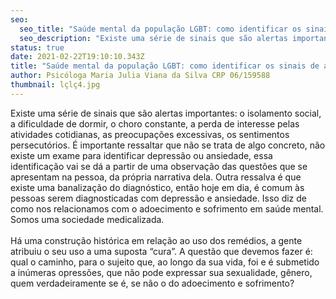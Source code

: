 ```yaml
---
seo:
  seo_title: "Saúde mental da população LGBT: como identificar os sinais de adoecimento?"
  seo_description: "Existe uma série de sinais que são alertas importantes:"
status: true
date: 2021-02-22T19:10:10.343Z
title: "Saúde mental da população LGBT: como identificar os sinais de adoecimento?"
author: Psicóloga Maria Julia Viana da Silva CRP 06/159588
thumbnail: lçlç4.jpg
---
```

<!--StartFragment-->

Existe uma série de sinais que são alertas importantes: o isolamento social, a dificuldade de dormir, o choro constante, a perda de interesse pelas atividades cotidianas, as preocupações excessivas, os sentimentos persecutórios. É importante ressaltar que não se trata de algo concreto, não existe um exame para identificar depressão ou ansiedade, essa identificação vai se dá a partir de uma observação das questões que se apresentam na pessoa, da própria narrativa dela. Outra ressalva é que existe uma banalização do diagnóstico, então hoje em dia, é comum às pessoas serem diagnosticadas com depressão e ansiedade. Isso diz de como nos relacionamos com o adoecimento e sofrimento em saúde mental. Somos uma sociedade medicalizada.\
\
Há uma construção histórica em relação ao uso dos remédios, a gente atribuiu o seu uso a uma suposta “cura”. A questão que devemos fazer é: qual o caminho, para o sujeito que, ao longo da sua vida, foi e é submetido a inúmeras opressões, que não pode expressar sua sexualidade, gênero, quem verdadeiramente se é, se não o do adoecimento e sofrimento?

<!--EndFragment-->